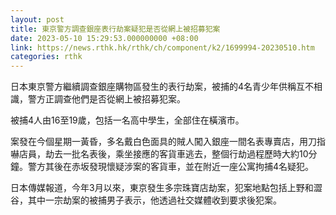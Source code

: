 ```yaml
---
layout: post
title: 東京警方調查銀座表行劫案疑犯是否從網上被招募犯案
date: 2023-05-10 15:29:53.000000000 +08:00
link: https://news.rthk.hk/rthk/ch/component/k2/1699994-20230510.htm
categories: rthk
---
```


日本東京警方繼續調查銀座購物區發生的表行劫案，被捕的4名青少年供稱互不相識，警方正調查他們是否從網上被招募犯案。

被捕4人由16至19歲，包括一名高中學生，全部住在橫濱市。

案發在今個星期一黃昏，多名戴白色面具的賊人闖入銀座一間名表專賣店，用刀指嚇店員，劫去一批名表後，乘坐接應的客貨車逃去，整個行劫過程歷時大約10分鐘。警方其後在赤坂發現懷疑涉案的客貨車，並在附近一座公寓拘捕4名疑犯。

日本傳媒報道，今年3月以來，東京發生多宗珠寶店劫案，犯案地點包括上野和澀谷，其中一宗劫案的被捕男子表示，他透過社交媒體收到要求後犯案。

